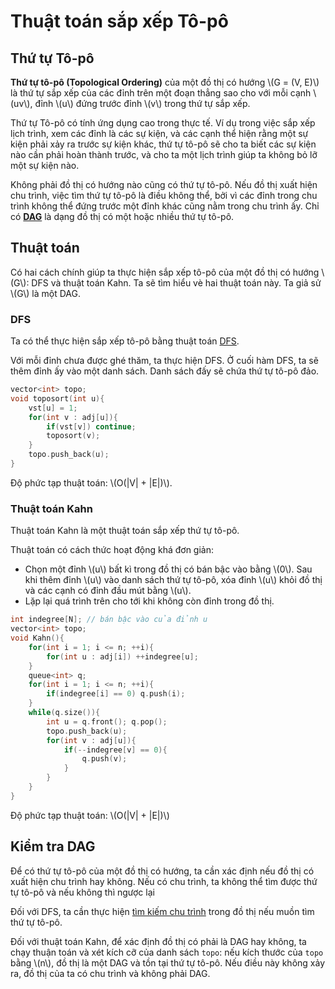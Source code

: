 # Thuật toán sắp xếp Tô-pô

## Thứ tự Tô-pô

**Thứ tự tô-pô (Topological Ordering)** của một đồ thị có hướng \\(G = (V, E)\\) là thứ tự sắp xếp của các đỉnh trên một đoạn thẳng sao cho với mỗi cạnh \\(uv\\), đỉnh \\(u\\) đứng trước đỉnh \\(v\\) trong thứ tự sắp xếp.

Thứ tự Tô-pô có tính ứng dụng cao trong thực tế. Ví dụ trong việc sắp xếp lịch trình, xem các đỉnh là các sự kiện, và các cạnh thể hiện rằng một sự kiện phải xảy ra trước sự kiện khác, thứ tự tô-pô sẽ cho ta biết các sự kiện nào cần phải hoàn thành trước, và cho ta một lịch trình giúp ta không bỏ lỡ một sự kiện nào.

Không phải đồ thị có hướng nào cũng có thứ tự tô-pô. Nếu đồ thị xuất hiện chu trình, việc tìm thứ tự tô-pô là điều không thể, bởi vì các đỉnh trong chu trình không thể đứng trước một đỉnh khác cũng nằm trong chu trình ấy. Chỉ có [**DAG**](overview.md#directed-acyclic-graph-dag) là dạng đồ thị có một hoặc nhiều thứ tự tô-pô.

## Thuật toán

Có hai cách chính giúp ta thực hiện sắp xếp tô-pô của một đồ thị có hướng \\(G\\): DFS và thuật toán Kahn. Ta sẽ tìm hiểu vè hai thuật toán này. Ta giả sử \\(G\\) là một DAG.

### DFS 

Ta có thể thực hiện sắp xếp tô-pô bằng thuật toán [DFS](dfs.md). 

Với mỗi đỉnh chưa được ghé thăm, ta thực hiện DFS. Ở cuối hàm DFS, ta sẽ thêm đỉnh ấy vào một danh sách. Danh sách đấy sẽ chứa thứ tự tô-pô đảo. 

```C++
vector<int> topo;
void toposort(int u){
	vst[u] = 1;
	for(int v : adj[u]){
		if(vst[v]) continue;
		toposort(v);
	}	
	topo.push_back(u);
}
```

Độ phức tạp thuật toán: \\(O(|V| + |E|)\\).

### Thuật toán Kahn

Thuật toán Kahn là một thuật toán sắp xếp thứ tự tô-pô.

Thuật toán có cách thức hoạt động khá đơn giản:
- Chọn một đỉnh \\(u\\) bất kì trong đồ thị có bán bậc vào bằng \\(0\\). Sau khi thêm đỉnh \\(u\\) vào danh sách thứ tự tô-pô, xóa đỉnh \\(u\\) khỏi đồ thị và các cạnh có đỉnh đầu mút bằng \\(u\\).
- Lặp lại quá trình trên cho tới khi không còn đỉnh trong đồ thị.

```C++
int indegree[N]; // bán bậc vào của đỉnh u
vector<int> topo;
void Kahn(){
	for(int i = 1; i <= n; ++i){
		for(int u : adj[i]) ++indegree[u];
	}
	queue<int> q;
	for(int i = 1; i <= n; ++i){
		if(indegree[i] == 0) q.push(i);
	}
	while(q.size()){
		int u = q.front(); q.pop();
		topo.push_back(u);
		for(int v : adj[u]){
			if(--indegree[v] == 0){
				q.push(v);
			}
		}
	}
}

```

Độ phức tạp thuật toán: \\(O(|V| + |E|)\\)

## Kiểm tra DAG

Để có thứ tự tô-pô của một đồ thị có hướng, ta cần xác định nếu đồ thị có xuất hiện chu trình hay không. Nếu có chu trình, ta không thể tìm được thứ tự tô-pô và nếu không thì ngược lại

Đối với DFS, ta cần thực hiện [tìm kiếm chu trình](graph-traversal-applications.md#tìm-kiếm-chu-trình) trong đồ thị nếu muồn tìm thứ tự tô-pô.

Đối với thuật toán Kahn, để xác định đồ thị có phải là DAG hay không, ta chạy thuận toán và xét kích cỡ của danh sách `topo`: nếu kích thước của `topo` bằng \\(n\\), đồ thị là một DAG và tồn tại thứ tự tô-pô. Nếu điều này không xảy ra, đồ thị của ta có chu trình và không phải DAG.

